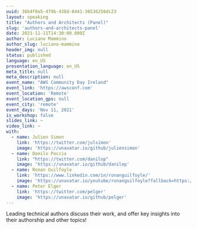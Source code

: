 ```yaml
---
uuid: 36b4f8e5-479b-438d-8441-36536256dc23
layout: speaking
title: "Authors and Architects (Panel)"
slug: 'authors-and-architects-panel'
date: 2021-11-11T14:30:00.000Z
author: Luciano Mammino
author_slug: luciano-mammino
header_img: null
status: published
language: en_US
presentation_language: en_US
meta_title: null
meta_description: null
event_name: "AWS Community Day Ireland"
event_link: 'https://awsconf.com'
event_location: 'Remote'
event_location_gps: null
event_city: 'remote'
event_days: 'Nov 11, 2021'
is_workshop: false
slides_link: ~
video_link: ~
with:
  - name: Julien Simon
    link: 'https://twitter.com/julsimon'
    image: 'https://unavatar.io/github/juliensimon'
  - name: Danilo Poccia
    link: "https://twitter.com/danilop"
    image: 'https://unavatar.io/github/danilop'
  - name: Ronan Guilfoyle
    link: 'https://www.linkedin.com/in/ronanguilfoyle/'
    image: 'https://unavatar.io/youtube/ronanguilfoyle?fallback=https://digitevent-images.s3.amazonaws.com/610022d9bf54660ec0b8f6f8-guestsimages-61840464ca7c5b0c049af4c8-photo-1636500255897-ronan-guilfoyle.jpg'
  - name: Peter Elger
    link: 'https://twitter.com/pelger'
    image: 'https://unavatar.io/github/pelger'
---
```


Leading technical authors discuss their work, and offer key insights into their authorship and other topics!
